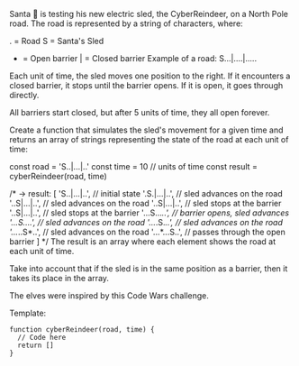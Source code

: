 Santa 🎅 is testing his new electric sled, the CyberReindeer, on a North Pole road. The road is represented by a string of characters, where:

. = Road
S = Santa's Sled
* = Open barrier
| = Closed barrier
Example of a road: S...|....|.....

Each unit of time, the sled moves one position to the right. If it encounters a closed barrier, it stops until the barrier opens. If it is open, it goes through directly.

All barriers start closed, but after 5 units of time, they all open forever.

Create a function that simulates the sled's movement for a given time and returns an array of strings representing the state of the road at each unit of time:

const road = 'S..|...|..'
const time = 10 // units of time
const result = cyberReindeer(road, time)

/* -> result:
[
  'S..|...|..', // initial state
  '.S.|...|..', // sled advances on the road
  '..S|...|..', // sled advances on the road
  '..S|...|..', // sled stops at the barrier
  '..S|...|..', // sled stops at the barrier
  '...S...*..', // barrier opens, sled advances
  '...*S..*..', // sled advances on the road
  '...*.S.*..', // sled advances on the road
  '...*..S*..', // sled advances on the road
  '...*...S..', // passes through the open barrier
]
*/
The result is an array where each element shows the road at each unit of time.

Take into account that if the sled is in the same position as a barrier, then it takes its place in the array.

The elves were inspired by this Code Wars challenge.

Template:

```
function cyberReindeer(road, time) {
  // Code here
  return []
}
```